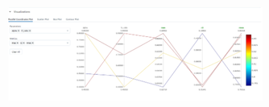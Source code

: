 ![Alt Text](https://github.com/ashutosh1619/mlfow-dagashb/blob/main/Screenshot%202024-01-13%20045849.png)
